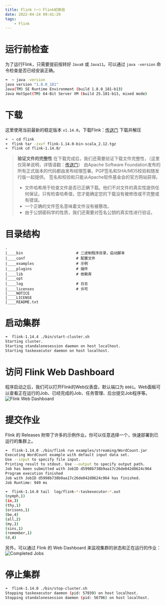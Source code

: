```yaml
---
title: Flink（一）Flink初体验
date: 2022-04-24 09:41:29
tags:
    - Flink
---
```


# 运行前检查
为了运行Flink，只需要提前按转好 `Java8` 或 `Java11`。可以通过 `java -version` 命令检查是否已经安装正确。
``` sh
➜  ~ java -version
java version "1.8.0_181"
Java(TM) SE Runtime Environment (build 1.8.0_181-b13)
Java HotSpot(TM) 64-Bit Server VM (build 25.181-b13, mixed mode)
```

# 下载
这里使用当前最新的稳定版本 `v1.14.0`，下载Flink：[传送门](https://flink.apache.org/zh/downloads.html)
下载并解压
``` sh
➜  ~ cd flink  
➜  flink tar -zxvf flink-1.14.0-bin-scala_2.12.tgz
➜  flink cd flink-1.14.0/
```
> **验证文件的完整性**
在下载完成后，我们还需要验证下载文件完整性，（这里仅简单说明，详情请戳：[传送门](https://www.apache.org/info/verification.html)）
由Apache Software Foundation发布的所有正式版本的代码都由发布经理签署。PGP签名和SHA/MD5校验和随发行版一起提供。
签名和校验和只能从Apache软件基金会的官方网站获得。
> - 文件哈希用于检查文件是否已正确下载。他们不对文件的真实性提供任何保证。只有检查哈希值，您才能确定您的下载没有被修改或不完整或有错误。
> - 一个正确的文件签名意味着文件没有被篡改。
> - 由于公钥密码学的性质，我们还需要对签名公钥的真实性进行验证。

# 目录结构
```
.
|____bin                        # 二进制程序目录，启动脚本
|____conf                       # 配置文件
|____examples                   # 示例
|____plugins                    # 插件
|____lib                        # 依赖库
|____opt
|____log                        # 日志
|____licenses                   # 许可
|____NOTICE
|____LICENSE
|____README.txt
```

# 启动集群
``` sh
➜  flink-1.14.4 ./bin/start-cluster.sh 
Starting cluster.
Starting standalonesession daemon on host localhost.
Starting taskexecutor daemon on host localhost.
```

# 访问 Flink Web Dashboard
程序启动之后，我们可以打开Flink的Web仪表盘，默认端口为 `8081`。Web面板可以查看正在运行的Job、已经完成的Job、任务管理、后台提交Job程序等。
![Flink Web Dashboard](Flink-Web-Dashboard.png)

# 提交作业
Flink 的 Releases 附带了许多的示例作业。你可以任意选择一个，快速部署到已运行的集群上。
``` sh
➜  flink-1.14.0 ./bin/flink run examples/streaming/WordCount.jar 
Executing WordCount example with default input data set.
Use --input to specify file input.
Printing result to stdout. Use --output to specify output path.
Job has been submitted with JobID d5998b738b9aa17c26de042d8624c964
Program execution finished
Job with JobID d5998b738b9aa17c26de042d8624c964 has finished.
Job Runtime: 949 ms

➜  flink-1.14.0 tail  log/flink-*-taskexecutor-*.out
(nymph,1)
(in,3)
(thy,1)
(orisons,1)
(be,4)
(all,2)
(my,1)
(sins,1)
(remember,1)
(d,4)
```
另外，可以通过 Flink 的 Web Dashboard 来监视集群的状态和正在运行的作业：
![Completed Jobs](Completed-Jobs.png)

# 停止集群
``` sh
➜  flink-1.14.0 ./bin/stop-cluster.sh 
Stopping taskexecutor daemon (pid: 57039) on host localhost.
Stopping standalonesession daemon (pid: 56796) on host localhost.
```